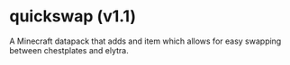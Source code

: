 # quickswap (v1.1)
A Minecraft datapack that adds and item which allows for easy swapping between chestplates and elytra.
